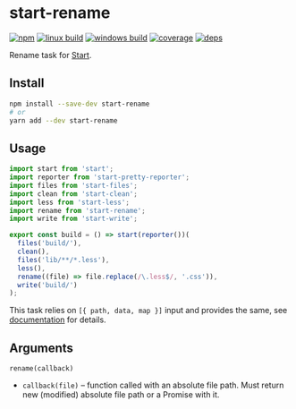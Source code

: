 # start-rename

[![npm](https://img.shields.io/npm/v/start-rename.svg?style=flat-square)](https://www.npmjs.com/package/start-rename)
[![linux build](https://img.shields.io/travis/start-runner/rename/master.svg?label=linux&style=flat-square)](https://travis-ci.org/start-runner/rename)
[![windows build](https://img.shields.io/appveyor/ci/start-runner/rename/master.svg?label=windows&style=flat-square)](https://ci.appveyor.com/project/start-runner/rename)
[![coverage](https://img.shields.io/codecov/c/github/start-runner/rename/master.svg?style=flat-square)](https://codecov.io/github/start-runner/rename)
[![deps](https://img.shields.io/gemnasium/start-runner/rename.svg?style=flat-square)](https://gemnasium.com/start-runner/rename)

Rename task for [Start](https://github.com/start-runner/start).

## Install

```sh
npm install --save-dev start-rename
# or
yarn add --dev start-rename
```

## Usage

```js
import start from 'start';
import reporter from 'start-pretty-reporter';
import files from 'start-files';
import clean from 'start-clean';
import less from 'start-less';
import rename from 'start-rename';
import write from 'start-write';

export const build = () => start(reporter())(
  files('build/'),
  clean(),
  files('lib/**/*.less'),
  less(),
  rename((file) => file.replace(/\.less$/, '.css')),
  write('build/')
);
```

This task relies on `[{ path, data, map }]` input and provides the same, see [documentation](https://github.com/start-runner/start#readme) for details.

## Arguments

`rename(callback)`

* `callback(file)` – function called with an absolute file path. Must return new (modified) absolute file path or a Promise with it.
